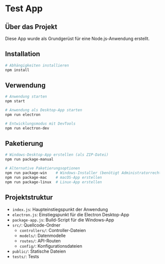 # Test App

## Über das Projekt
Diese App wurde als Grundgerüst für eine Node.js-Anwendung erstellt.

## Installation
```bash
# Abhängigkeiten installieren
npm install
```

## Verwendung
```bash
# Anwendung starten
npm start

# Anwendung als Desktop-App starten
npm run electron

# Entwicklungsmodus mit DevTools
npm run electron-dev
```

## Paketierung
```bash
# Windows-Desktop-App erstellen (als ZIP-Datei)
npm run package-manual

# Alternative Paketierungsoptionen
npm run package-win    # Windows-Installer (benötigt Administratorrechte)
npm run package-mac    # macOS-App erstellen
npm run package-linux  # Linux-App erstellen
```

## Projektstruktur
- `index.js`: Haupteinstiegspunkt der Anwendung
- `electron.js`: Einstiegspunkt für die Electron Desktop-App
- `package-app.js`: Build-Script für die Windows-App
- `src/`: Quellcode-Ordner
  - `controllers/`: Controller-Dateien
  - `models/`: Datenmodelle
  - `routes/`: API-Routen
  - `config/`: Konfigurationsdateien
- `public/`: Statische Dateien
- `tests/`: Tests